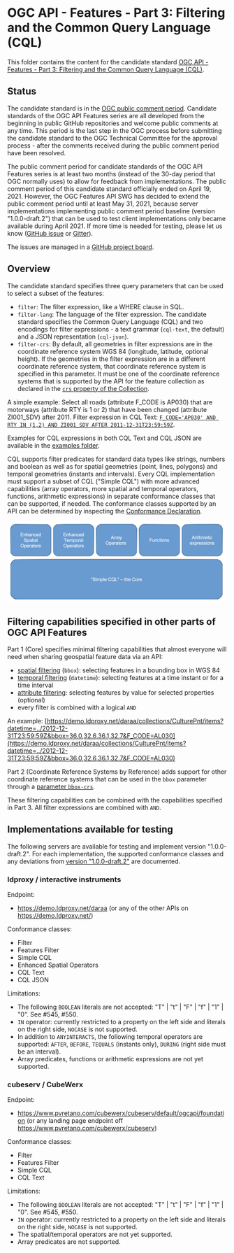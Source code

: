 # OGC API - Features - Part 3: Filtering and the Common Query Language (CQL)

This folder contains the content for the candidate standard [OGC API - Features - Part 3: Filtering and the Common Query Language (CQL)](https://portal.ogc.org/files/96288).

## Status

The candidate standard is in the [OGC public comment period](https://www.ogc.org/standards/requests/229). Candidate standards of the OGC API Features series are all developed from the beginning in public GitHub repositories and welcome public comments at any time. This period is the last step in the OGC process before submitting the candidate standard to the OGC Technical Committee for the approval process - after the comments received during the public comment period have been resolved.

The public comment period for candidate standards of the OGC API Features series is at least two months (instead of the 30-day period that OGC normally uses) to allow for feedback from implementations. The public comment period of this candidate standard officially ended on April 19, 2021. However, the OGC Features API SWG has decided to extend the public comment period until at least May 31, 2021, because server implementations implementing public comment period baseline (version "1.0.0-draft.2") that can be used to test client implementations only became available during April 2021. If more time is needed for testing, please let us know ([GitHub issue](https://github.com/opengeospatial/ogcapi-features/issues/367) or [Gitter](https://gitter.im/opengeospatial/WFS_FES)).

The issues are managed in a [GitHub project board](https://github.com/opengeospatial/ogcapi-features/projects/4).

## Overview

The candidate standard specifies three query parameters that can be used to select a subset of the features:

- `filter`: The filter expression, like a WHERE clause in SQL.
- `filter-lang`: The language of the filter expression. The candidate standard specifies the Common Query Language (CQL) and two encodings for filter expressions - a text grammar (`cql-text`, the default) and a JSON representation (`cql-json`).
- `filter-crs`: By default, all geometries in filter expressions are in the coordinate reference system WGS 84 (longitude, latitude, optional height). If the geometries in the filter expression are in a different coordinate reference system, that coordinate reference system is specified in this parameter. It must be one of the coordinate reference systems that is supported by the API for the feature collection as declared in the [`crs` property of the Collection](https://docs.opengeospatial.org/is/18-058/18-058.html#crs-discovery).

A simple example: Select all roads (attribute F_CODE is AP030) that are motorways (attribute RTY is 1 or 2) that have been changed (attribute ZI001_SDV) after 2011. Filter expression in CQL Text: [`F_CODE='AP030' AND RTY IN (1,2) AND ZI001_SDV AFTER 2011-12-31T23:59:59Z`](https://demo.ldproxy.net/daraa/collections/TransportationGroundCrv/items?filter=F_CODE%3D%27AP030%27%20AND%20ZI001_SDV%20AFTER%202011-12-31T23%3A59%3A59Z%20AND%20RTY%20IN%20(1%2C2)).

Examples for CQL expressions in both CQL Text and CQL JSON are available in the [examples folder](standard/schema/examples).

CQL supports filter predicates for standard data types like strings, numbers and boolean as well as for spatial geometries (point, lines, polygons) and temporal geometries (instants and intervals). Every CQL implementation must support a subset of CQL ("Simple CQL") with more advanced capabilities (array operators, more spatial and temporal operators, functions, arithmetic expressions) in separate conformance classes that can be supported, if needed. The conformance classes supported by an API can be determined by inspecting the [Conformance Declaration](http://www.opengis.net/doc/IS/ogcapi-features-1/1.0#_declaration_of_conformance_classes).

![CQL conformance classes](./cql-cc.png "CQL conformance classes")

## Filtering capabilities specified in other parts of OGC API Features

Part 1 (Core) specifies minimal filtering capabilities that almost everyone will need when sharing geospatial feature data via an API:

- [spatial filtering](http://www.opengis.net/doc/IS/ogcapi-features-1/1.0#_parameter_bbox) (`bbox`): selecting features in a bounding box in WGS 84
- [temporal filtering](http://www.opengis.net/doc/IS/ogcapi-features-1/1.0#_parameter_datetime) (`datetime`): selecting features at a time instant or for a time interval
- [attribute filtering](http://www.opengis.net/doc/IS/ogcapi-features-1/1.0#_parameters_for_filtering_on_feature_properties): selecting features by value for selected properties (optional)
- every filter is combined with a logical `AND`

An example: [https://demo.ldproxy.net/daraa/collections/CulturePnt/items?datetime=../2012-12-31T23:59:59Z&bbox=36.0,32.6,36.1,32.7&F_CODE=AL030](https://demo.ldproxy.net/daraa/collections/CulturePnt/items?datetime=../2012-12-31T23:59:59Z&bbox=36.0,32.6,36.1,32.7&F_CODE=AL030)

Part 2 (Coordinate Reference Systems by Reference) adds support for other coordinate reference systems that can be used in the `bbox` parameter through a [parameter `bbox-crs`](https://docs.opengeospatial.org/is/18-058/18-058.html#_parameter_bbox_crs).

These filtering capabilities can be combined with the capabilities specified in Part 3. All filter expressions are combined with `AND`.

## Implementations available for testing

The following servers are available for testing and implement version "1.0.0-draft.2". For each implementation, the supported conformance classes and any deviations from [version "1.0.0-draft.2"](https://portal.ogc.org/files/?artifact_id=96288&version=2) are documented.

### ldproxy / interactive instruments

Endpoint:

- https://demo.ldproxy.net/daraa (or any of the other APIs on https://demo.ldproxy.net/)

Conformance classes:

- Filter
- Features Filter
- Simple CQL
- Enhanced Spatial Operators
- CQL Text
- CQL JSON

Limitations:

- The following `BOOLEAN` literals are not accepted: "T" | "t" | "F" | "f" | "1" | "0". See #545, #550.
- `IN` operator: currently restricted to a property on the left side and literals on the right side, `NOCASE` is not supported.
- In addition to `ANYINTERACTS`, the following temporal operators are supported: `AFTER`, `BEFORE`, `TEQUALS` (instants only), `DURING` (right side must be an interval).
- Array predicates, functions or arithmetic expressions are not yet supported.

### cubeserv / CubeWerx

Endpoint:

- https://www.pvretano.com/cubewerx/cubeserv/default/ogcapi/foundation (or any landing page endpoint off https://www.pvretano.com/cubewerx/cubeserv)

Conformance classes:

- Filter
- Features Filter
- Simple CQL
- CQL Text

Limitations:

- The following `BOOLEAN` literals are not accepted: "T" | "t" | "F" | "f" | "1" | "0". See #545, #550.
- `IN` operator: currently restricted to a property on the left side and literals on the right side, `NOCASE` is not supported.
- The spatial/temporal operators are not yet supported.
- Array predicates are not supported.
